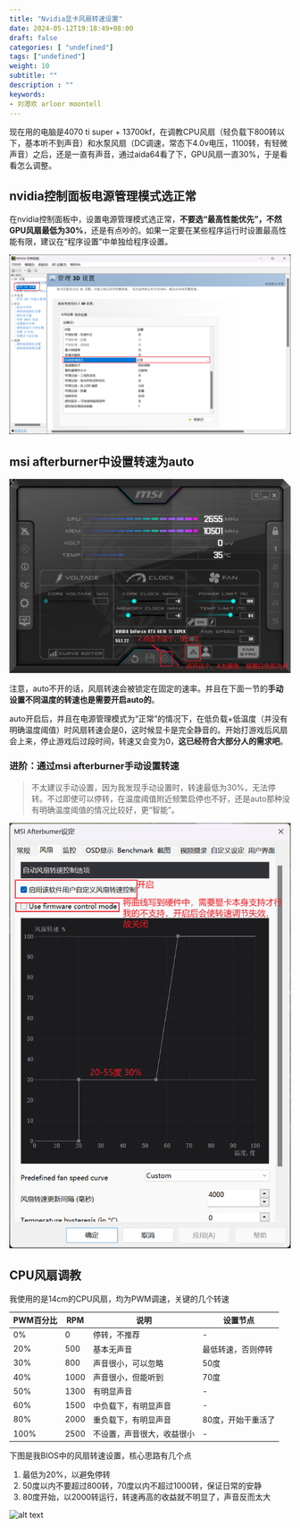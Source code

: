 ```yaml
---
title: "Nvidia显卡风扇转速设置"
date: 2024-05-12T19:18:49+08:00
draft: false
categories: [ "undefined"]
tags: ["undefined"]
weight: 10
subtitle: ""
description : ""
keywords:
- 刘港欢 arloor moontell
---
```


现在用的电脑是4070 ti super + 13700kf，在调教CPU风扇（轻负载下800转以下，基本听不到声音）和水泵风扇（DC调速，常态下4.0v电压，1100转，有轻微声音）之后，还是一直有声音，通过aida64看了下，GPU风扇一直30%，于是看看怎么调整。
<!--more-->

## nvidia控制面板电源管理模式选正常

在nvidia控制面板中，设置电源管理模式选正常，**不要选“最高性能优先”，不然GPU风扇最低为30%**，还是有点吵的。如果一定要在某些程序运行时设置最高性能有限，建议在“程序设置”中单独给程序设置。

![alt text](/img/nvidia-control-pannel-power-normal.png)

## msi afterburner中设置转速为auto

![alt text](/img/afterburner-auto-speed.png)

注意，auto不开的话，风扇转速会被锁定在固定的速率。并且在下面一节的**手动设置不同温度的转速也是需要开启auto的**。

auto开启后，并且在电源管理模式为“正常”的情况下，在低负载+低温度（并没有明确温度阈值）时风扇转速会是0，这时候显卡是完全静音的。开始打游戏后风扇会上来，停止游戏后过段时间，转速又会变为0，**这已经符合大部分人的需求吧**。

### 进阶：通过msi afterburner手动设置转速

> 不太建议手动设置，因为我发现手动设置时，转速最低为30%，无法停转。不过即使可以停转，在温度阈值附近频繁启停也不好，还是auto那种没有明确温度阈值的情况比较好，更“智能”。

![alt text](/img/afterburner-custom-speed.png)


## CPU风扇调教

我使用的是14cm的CPU风扇，均为PWM调速，关键的几个转速

| PWM百分比 | RPM | 说明 | 设置节点 |
| --- | --- | --- | --- |
| 0% | 0 | 停转，不推荐 | - |
| 20% | 500 | 基本无声音 | 最低转速，否则停转 |
| 30% | 800 | 声音很小，可以忽略 | 50度 |
| 40% | 1000 | 声音很小，但能听到 | 70度 |
| 50% | 1300 | 有明显声音 | - |
| 60% | 1500 | 中负载下，有明显声音 | - |
| 80% | 2000 | 重负载下，有明显声音 | 80度，开始干重活了 |
| 100% | 2500 | 不设置，声音很大，收益很小 | - |

下图是我BIOS中的风扇转速设置，核心思路有几个点

1. 最低为20%，以避免停转
2. 50度以内不要超过800转，70度以内不超过1000转，保证日常的安静
3. 80度开始，以2000转运行，转速再高的收益就不明显了，声音反而太大

![alt text](/img/bios-cpu-fan-control.bmp)